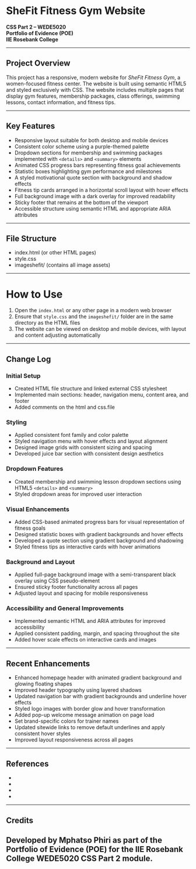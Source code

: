 # SheFit Fitness Gym Website  
**CSS Part 2 – WEDE5020**  
**Portfolio of Evidence (POE)**  
**IIE Rosebank College**

---

## Project Overview  
This project has a responsive, modern website for *SheFit Fitness Gym*, a women-focused fitness center. The website is built using semantic HTML5 and styled exclusively with CSS. The website includes multiple pages that display gym features, membership packages, class offerings, swimming lessons, contact information, and fitness tips.

---

## Key Features  

- Responsive layout suitable for both desktop and mobile devices  
- Consistent color scheme using a purple-themed palette  
- Dropdown sections for membership and swimming packages implemented with `<details>` and `<summary>` elements  
- Animated CSS progress bars representing fitness goal achievements  
- Statistic boxes highlighting gym performance and milestones  
- A styled motivational quote section with background and shadow effects  
- Fitness tip cards arranged in a horizontal scroll layout with hover effects  
- Full background image with a dark overlay for improved readability  
- Sticky footer that remains at the bottom of the viewport  
- Accessible structure using semantic HTML and appropriate ARIA attributes  

---

## File Structure  
- index.html (or other HTML pages)
- style.css
- imageshefit/ (contains all image assets)
---

# How to Use  

1. Open the `index.html` or any other page in a modern web browser  
2. Ensure that `style.css` and the `imageshefit/` folder are in the same directory as the HTML files  
3. The website can be viewed on desktop and mobile devices, with layout and content adjusting automatically  

---

## Change Log  

### Initial Setup  
- Created HTML file structure and linked external CSS stylesheet  
- Implemented main sections: header, navigation menu, content area, and footer  
- Added comments on the html and css.file 

### Styling  
- Applied consistent font family and color palette  
- Styled navigation menu with hover effects and layout alignment  
- Designed image grids with consistent sizing and spacing  
- Developed juice bar section with consistent design aesthetics  

### Dropdown Features  
- Created membership and swimming lesson dropdown sections using HTML5 `<details>` and `<summary>`  
- Styled dropdown areas for improved user interaction  

### Visual Enhancements  
- Added CSS-based animated progress bars for visual representation of fitness goals  
- Designed statistic boxes with gradient backgrounds and hover effects  
- Developed a quote section using gradient background and shadowing  
- Styled fitness tips as interactive cards with hover animations  

### Background and Layout  
- Applied full-page background image with a semi-transparent black overlay using CSS pseudo-element  
- Ensured sticky footer functionality across all pages  
- Adjusted layout and spacing for mobile responsiveness  

### Accessibility and General Improvements  
- Implemented semantic HTML and ARIA attributes for improved accessibility  
- Applied consistent padding, margin, and spacing throughout the site  
- Added hover scale effects on interactive cards and images  

---

## Recent Enhancements  

- Enhanced homepage header with animated gradient background and glowing floating shapes  
- Improved header typography using layered shadows  
- Updated navigation bar with gradient backgrounds and underline hover effects  
- Styled logo images with border glow and hover transformation  
- Added pop-up welcome message animation on page load  
- Set brand-specific colors for trainer names  
- Updated sitewide links to remove default underlines and apply consistent hover styles  
- Improved layout responsiveness across all pages  

---

## References  

- 
-
-
-


---

## Credits  

Developed by **Mphatso Phiri** as part of the **Portfolio of Evidence (POE)** for the **IIE Rosebank College WEDE5020 CSS Part 2** module. 
---